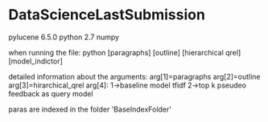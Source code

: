 # DataScienceLastSubmission
pylucene 6.5.0
python 2.7 
numpy

when running the file:
python [paragraphs] [outline] [hierarchical qrel] [model_indictor]

detailed information about the arguments:
arg[1]=paragraphs
arg[2]=outline
arg[3]=hirarchical_qrel
arg[4]: 1->baseline model tfidf
        2->top k pseudeo feedback as query model
        
paras are indexed in the folder 'BaseIndexFolder'
